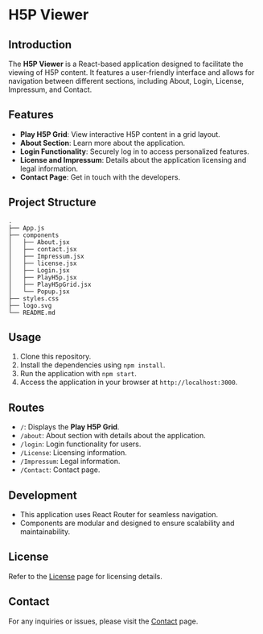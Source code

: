 # H5P Viewer

## Introduction

The **H5P Viewer** is a React-based application designed to facilitate the viewing of H5P content. It features a user-friendly interface and allows for navigation between different sections, including About, Login, License, Impressum, and Contact.

## Features

- **Play H5P Grid**: View interactive H5P content in a grid layout.
- **About Section**: Learn more about the application.
- **Login Functionality**: Securely log in to access personalized features.
- **License and Impressum**: Details about the application licensing and legal information.
- **Contact Page**: Get in touch with the developers.

## Project Structure

```plaintext
.
├── App.js
├── components
│   ├── About.jsx
│   ├── contact.jsx
│   ├── Impressum.jsx
│   ├── license.jsx
│   ├── Login.jsx
│   ├── PlayH5p.jsx
│   ├── PlayH5pGrid.jsx
│   └── Popup.jsx
├── styles.css
├── logo.svg
└── README.md
```

## Usage

1. Clone this repository.
2. Install the dependencies using `npm install`.
3. Run the application with `npm start`.
4. Access the application in your browser at `http://localhost:3000`.

## Routes

- `/`: Displays the **Play H5P Grid**.
- `/about`: About section with details about the application.
- `/login`: Login functionality for users.
- `/License`: Licensing information.
- `/Impressum`: Legal information.
- `/Contact`: Contact page.

## Development

- This application uses React Router for seamless navigation.
- Components are modular and designed to ensure scalability and maintainability.

## License

Refer to the [License](./components/license.jsx) page for licensing details.

## Contact

For any inquiries or issues, please visit the [Contact](./components/contact.jsx) page.
